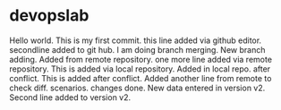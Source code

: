 # devopslab
Hello world.
This is my first commit.
this line added via github editor.
secondline added to git hub.
I am doing branch merging.
New branch adding.
Added from remote repository.
one more line added via remote repository.
This is added via local repository.
Added in local repo. after conflict.
This is added after conflict.
Added another line from remote to check diff. scenarios.
changes done.
New data entered in version v2.
Second line added to version v2.
